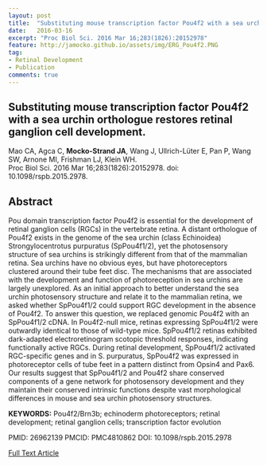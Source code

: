 ```yaml
---
layout: post
title:  "Substituting mouse transcription factor Pou4f2 with a sea urchin orthologue restores retinal ganglion cell development."
date:   2016-03-16
excerpt: "Proc Biol Sci. 2016 Mar 16;283(1826):20152978"
feature: http://jamocko.github.io/assets/img/ERG_Pou4f2.PNG
tag:
- Retinal Development
- Publication
comments: true
---
```


## Substituting mouse transcription factor Pou4f2 with a sea urchin orthologue restores retinal ganglion cell development.  
Mao CA, Agca C, **Mocko-Strand JA**, Wang J, Ullrich-Lüter E, Pan P, Wang SW, Arnone MI, Frishman LJ, Klein WH.  
Proc Biol Sci. 2016 Mar 16;283(1826):20152978. doi: 10.1098/rspb.2015.2978.

## Abstract
Pou domain transcription factor Pou4f2 is essential for the development of retinal ganglion cells (RGCs) in the vertebrate retina. A distant orthologue of Pou4f2 exists in the genome of the sea urchin (class Echinoidea) Strongylocentrotus purpuratus (SpPou4f1/2), yet the photosensory structure of sea urchins is strikingly different from that of the mammalian retina. Sea urchins have no obvious eyes, but have photoreceptors clustered around their tube feet disc. The mechanisms that are associated with the development and function of photoreception in sea urchins are largely unexplored. As an initial approach to better understand the sea urchin photosensory structure and relate it to the mammalian retina, we asked whether SpPou4f1/2 could support RGC development in the absence of Pou4f2. To answer this question, we replaced genomic Pou4f2 with an SpPou4f1/2 cDNA. In Pou4f2-null mice, retinas expressing SpPou4f1/2 were outwardly identical to those of wild-type mice. SpPou4f1/2 retinas exhibited dark-adapted electroretinogram scotopic threshold responses, indicating functionally active RGCs. During retinal development, SpPou4f1/2 activated RGC-specific genes and in S. purpuratus, SpPou4f2 was expressed in photoreceptor cells of tube feet in a pattern distinct from Opsin4 and Pax6. Our results suggest that SpPou4f1/2 and Pou4f2 share conserved components of a gene network for photosensory development and they maintain their conserved intrinsic functions despite vast morphological differences in mouse and sea urchin photosensory structures.

**KEYWORDS:**
Pou4f2/Brn3b; echinoderm photoreceptors; retinal development; retinal ganglion cells; transcription factor evolution
  
PMID: 26962139 PMCID: PMC4810862 DOI: 10.1098/rspb.2015.2978

<a href="https://www.ncbi.nlm.nih.gov/pmc/articles/PMC4810862/" class="btn btn-info">Full Text Article</a>

